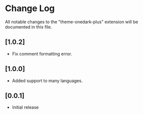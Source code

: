 # Change Log
All notable changes to the "theme-onedark-plus" extension will be documented in this file.
## [1.0.2]
- Fix comment formatting error.

## [1.0.0]
- Added support to many languages.

## [0.0.1]
- Initial release

